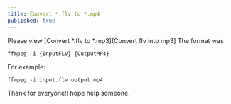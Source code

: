```yaml
---
title: Convert *.flv to *.mp4
published: true
---
```

Please view [Convert *.flv to *.mp3](Convert flv into mp3]
The format was
```shell
ffmpeg -i {InputFLV} {OutputMP4}
```
For example:
```shell
ffmpeg -i input.flv output.mp4
```
Thank for everyone!I hope help someone.